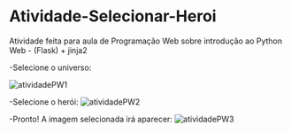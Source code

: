 # Atividade-Selecionar-Heroi
Atividade feita para aula de Programação Web sobre introdução ao Python Web - (Flask) + jinja2

  -Selecione o universo:
  
![atividadePW1](https://github.com/SouzaDiegoCl/Atividade-Selecionar-Heroi/assets/99719728/7045e014-8573-48ce-bf69-5498c5ef60ea)

  -Selecione o herói:
![atividadePW2](https://github.com/SouzaDiegoCl/Atividade-Selecionar-Heroi/assets/99719728/17273432-c55d-4400-b63f-32fa59a797b9)

  -Pronto! A imagem selecionada irá aparecer:
![atividadePW3](https://github.com/SouzaDiegoCl/Atividade-Selecionar-Heroi/assets/99719728/f69a8331-badf-4086-9b52-5c07bf37396c)
 
